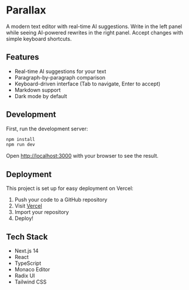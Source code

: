 # Parallax

A modern text editor with real-time AI suggestions. Write in the left panel while seeing AI-powered rewrites in the right panel. Accept changes with simple keyboard shortcuts.

## Features

- Real-time AI suggestions for your text
- Paragraph-by-paragraph comparison
- Keyboard-driven interface (Tab to navigate, Enter to accept)
- Markdown support
- Dark mode by default

## Development

First, run the development server:

```bash
npm install
npm run dev
```

Open [http://localhost:3000](http://localhost:3000) with your browser to see the result.

## Deployment

This project is set up for easy deployment on Vercel:

1. Push your code to a GitHub repository
2. Visit [Vercel](https://vercel.com)
3. Import your repository
4. Deploy!

## Tech Stack

- Next.js 14
- React
- TypeScript
- Monaco Editor
- Radix UI
- Tailwind CSS 